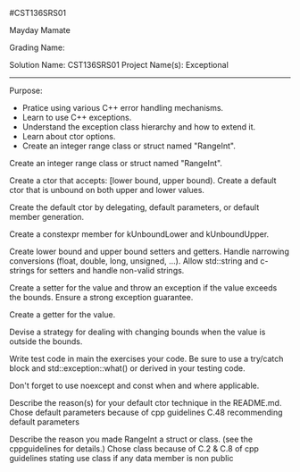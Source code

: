 #CST136SRS01

Mayday Mamate

Grading Name:

Solution Name: CST136SRS01
Project Name(s): Exceptional

---

Purpose:

- Pratice using various C++ error handling mechanisms.
- Learn to use C++ exceptions.
- Understand the exception class hierarchy and how to extend it.
- Learn about ctor options.
- Create an integer range class or struct named "RangeInt".

Create an integer range class or struct named "RangeInt".

Create a ctor that accepts: [lower bound, upper bound).
Create a default ctor that is unbound on both upper and lower values.

Create the default ctor by delegating, default parameters, or default member generation.

Create a constexpr member for kUnboundLower and kUnboundUpper.

Create lower bound and upper bound setters and getters. Handle narrowing conversions (float, double, long, unsigned, ...). Allow std::string and c-strings for setters and handle non-valid strings.

Create a setter for the value and throw an exception if the value exceeds the bounds. Ensure a strong exception guarantee.

Create a getter for the value.

Devise a strategy for dealing with changing bounds when the value is outside the bounds.

Write test code in main the exercises your code. Be sure to use a try/catch block and std::exception::what() or derived in your testing code.

Don't forget to use noexcept and const when and where applicable.

Describe the reason(s) for your default ctor technique in the README.md.
	Chose default parameters because of cpp guidelines C.48 recommending default parameters


Describe the reason you made RangeInt a struct or class. (see the cppguidelines for details.)
	Chose class because of C.2 & C.8 of cpp guidelines stating use class if any data member is non public